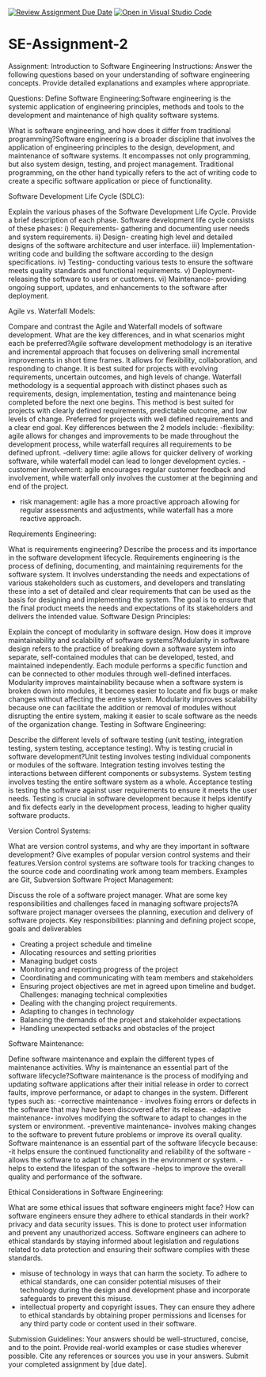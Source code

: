 [![Review Assignment Due Date](https://classroom.github.com/assets/deadline-readme-button-22041afd0340ce965d47ae6ef1cefeee28c7c493a6346c4f15d667ab976d596c.svg)](https://classroom.github.com/a/-ucQIGTc)
[![Open in Visual Studio Code](https://classroom.github.com/assets/open-in-vscode-2e0aaae1b6195c2367325f4f02e2d04e9abb55f0b24a779b69b11b9e10269abc.svg)](https://classroom.github.com/online_ide?assignment_repo_id=15369884&assignment_repo_type=AssignmentRepo)
# SE-Assignment-2
Assignment: Introduction to Software Engineering
Instructions:
Answer the following questions based on your understanding of software engineering concepts. Provide detailed explanations and examples where appropriate.

Questions:
Define Software Engineering:Software engineering is the systemic application of engineering principles, methods and tools to the development and maintenance of high quality software systems.

What is software engineering, and how does it differ from traditional programming?Software engineering is a broader discipline that involves the application of engineering principles to the design, development, and maintenance of software systems. It encompasses not only programming, but also system design, testing, and project management. 
Traditional programming, on the other hand typically refers to the act of writing code to create a specific software application or piece of functionality.

Software Development Life Cycle (SDLC):

Explain the various phases of the Software Development Life Cycle. Provide a brief description of each phase.
Software development life cycle consists of these phases: 
i)	Requirements- gathering and documenting user needs and system requirements. 
ii)	Design- creating high level and detailed designs of the software architecture and user interface. 
iii)	Implementation-writing code and building the software according to the design specifications. 
iv)	Testing- conducting various tests to ensure the software meets quality standards and functional requirements. 
v)	Deployment- releasing the software to users or customers. 
vi)	Maintenance- providing ongoing support, updates, and enhancements to the software after deployment. 

Agile vs. Waterfall Models:

Compare and contrast the Agile and Waterfall models of software development. What are the key differences, and in what scenarios might each be preferred?Agile software development methodology is an iterative and incremental approach that focuses on delivering small incremental improvements in short time frames. It allows for flexibility, collaboration, and responding to change. It is best suited for projects with evolving requirements, uncertain outcomes, and high levels of change.
Waterfall methodology is a sequential approach with distinct phases such as requirements, design, implementation, testing and maintenance being completed before the next one begins. This method is best suited for projects with clearly defined requirements, predictable outcome, and low levels of change. Preferred for projects with well defined requirements and a clear end goal. 
Key differences between the 2 models include: 
-flexibility: agile allows for changes and improvements to be made throughout the development process, while waterfall requires all requirements to be defined upfront.
-delivery time: agile allows for quicker delivery of working software, while waterfall model can lead to longer development cycles.
-customer involvement: agile encourages regular customer feedback and involvement, while waterfall only involves the customer at the beginning and end of the project. 
- risk management: agile has a more proactive approach allowing for regular assessments and adjustments, while waterfall has a more reactive approach. 

Requirements Engineering:

What is requirements engineering? Describe the process and its importance in the software development lifecycle.
Requirements engineering is the process of defining, documenting, and maintaining requirements for the software system. It involves understanding the needs and expectations of various stakeholders such as customers, and developers and translating these into a set of detailed and clear requirements that can be used as the basis for designing and implementing the system. The goal is to ensure that the final product meets the needs and expectations of its stakeholders and delivers the intended value. 
Software Design Principles:

Explain the concept of modularity in software design. How does it improve maintainability and scalability of software systems?Modularity in software design refers to the practice of breaking down a software system into separate, self-contained modules that can be developed, tested, and maintained independently. Each module performs a specific function and can be connected to other modules through well-defined interfaces. Modularity improves maintainability because when a software system is broken down into modules, it becomes easier to locate and fix bugs or make changes without affecting the entire system. Modularity improves scalability because one can facilitate the addition or removal of modules without disrupting the entire system, making it easier to scale software as the needs of the organization change.
Testing in Software Engineering:

Describe the different levels of software testing (unit testing, integration testing, system testing, acceptance testing). Why is testing crucial in software development?Unit testing involves testing individual components or modules of the software. 
Integration testing involves testing the interactions between different components or subsystems. 
System testing involves testing the entire software system as a whole. 
Acceptance testing is testing the software against user requirements to ensure it meets the user needs. 
Testing is crucial in software development because it helps identify and fix defects early in the development process, leading to higher quality software products. 

Version Control Systems:

What are version control systems, and why are they important in software development? Give examples of popular version control systems and their features.Version control systems are software tools for tracking changes to the source code and coordinating work among team members. Examples are Git, Subversion
Software Project Management:

Discuss the role of a software project manager. What are some key responsibilities and challenges faced in managing software projects?A software project manager oversees the planning, execution and delivery of software projects. 
Key responsibilities: planning and defining project scope, goals and deliverables
-	Creating a project schedule and timeline
-	Allocating resources and setting priorities
-	Managing budget costs
-	Monitoring and reporting progress of the project
-	Coordinating and communicating with team members and stakeholders
-	Ensuring project objectives are met in agreed upon timeline and budget. 
Challenges: managing technical complexities 
-	Dealing with the changing project requirements. 
-	Adapting to changes in technology
-	Balancing the demands of the project and stakeholder expectations
-	Handling unexpected setbacks and obstacles of the project

Software Maintenance:

Define software maintenance and explain the different types of maintenance activities. Why is maintenance an essential part of the software lifecycle?Software maintenance is the process of modifying and updating software applications after their initial release in order to correct faults, improve performance, or adapt to changes in the system. 
Different types such as: 
-corrective maintenance - involves fixing errors or defects in the software that may have been discovered after its release. 
-adaptive maintenance- involves modifying the software to adapt to changes in the system or environment.
-preventive maintenance- involves making changes to the software to prevent future problems or improve its overall quality. 
Software maintenance is an essential part of the software lifecycle because: 
-it helps ensure the continued functionality and reliability of the software
-allows the software to adapt to changes in the environment or system. 
-helps to extend the lifespan of the software 
-helps to improve the overall quality and performance of the software. 

Ethical Considerations in Software Engineering:

What are some ethical issues that software engineers might face? How can software engineers ensure they adhere to ethical standards in their work? privacy and data security issues. This is done to protect user information and prevent any unauthorized access. Software engineers can adhere to ethical standards by staying informed about legislation and regulations related to data protection and ensuring their software complies with these standards. 
- misuse of technology in ways that can harm the society. To adhere to ethical standards, one can consider potential misuses of their technology during the design and development phase and incorporate safeguards to prevent this misuse. 
- intellectual property and copyright issues. They can ensure they adhere to ethical standards by obtaining proper permissions and licenses for any third party code or content used in their software.


Submission Guidelines:
Your answers should be well-structured, concise, and to the point.
Provide real-world examples or case studies wherever possible.
Cite any references or sources you use in your answers.
Submit your completed assignment by [due date].
